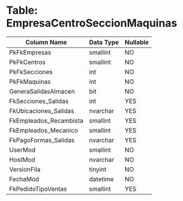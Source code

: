 # Table: EmpresaCentroSeccionMaquinas

| Column Name | Data Type | Nullable |
|-------------|-----------|----------|
| PkFkEmpresas | smallint | NO |
| PkFkCentros | smallint | NO |
| PkFkSecciones | int | NO |
| PkFkMaquinas | int | NO |
| GeneraSalidasAlmacen | bit | NO |
| FkSecciones_Salidas | int | YES |
| FkUbicaciones_Salidas | nvarchar | YES |
| FkEmpleados_Recambista | smallint | YES |
| FkEmpleados_Mecanico | smallint | YES |
| FkPagoFormas_Salidas | nvarchar | YES |
| UserMod | smallint | NO |
| HostMod | nvarchar | NO |
| VersionFila | tinyint | NO |
| FechaMod | datetime | NO |
| FkPedidoTipoVentas | smallint | YES |
